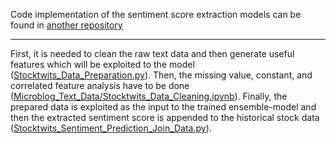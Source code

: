 Code implementation of the sentiment score extraction models can be found in [another repository](https://github.com/louisowen6/NLP_Stacking_Ensemble)

-----------------------------------------------------------------------------------------------------------------------------------

First, it is needed to clean the raw text data and then generate useful features which will be exploited to the model ([Stocktwits_Data_Preparation.py](https://github.com/louisowen6/SENN/blob/master/Microblog_Text_Data/Stocktwits_Data_Preparation.py)). Then, the missing value, constant, and correlated feature analysis have to be done ([Microblog_Text_Data/Stocktwits_Data_Cleaning.ipynb](https://github.com/louisowen6/SENN/blob/master/Microblog_Text_Data/Stocktwits_Data_Cleaning.ipynb)). Finally, the prepared data is exploited as the input to the trained ensemble-model and then the extracted sentiment score is appended to the historical stock data ([Stocktwits_Sentiment_Prediction_Join_Data.py](https://github.com/louisowen6/SENN/blob/master/Microblog_Text_Data/Stocktwits_Sentiment_Prediction_Join_Data.py)).
